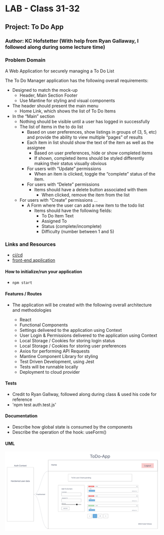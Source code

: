 # LAB - Class 31-32

## Project: To Do App

### Author: KC Hofstetter (With help from Ryan Gallaway, I followed along during some lecture time)

### Problem Domain

A Web Application for securely managing a To Do List

The To Do Manager application has the following overall requirements:

- Designed to match the mock-up
  - Header, Main Section Footer
  - Use Mantine for styling and visual components
- The header should present the main menu
  - Home Link, which shows the list of To Do Items
- In the “Main” section
  - Nothing should be visible until a user has logged in successfully
  - The list of items in the to do list
    - Based on user preferences, show listings in groups of (3, 5, etc) and provide the ability to view multiple “pages” of results
    - Each item in list should show the text of the item as well as the assignee
      - Based on user preferences, hide or show completed items
      - If shown, completed items should be styled differently making their status visually obvious
    - For users with “Update” permissions
      - When an item is clicked, toggle the “complete” status of the item.
    - For users with “Delete” permissions
      - Items should have a delete button associated with them
        - When clicked, remove the item from the list
  - For users with “Create” permissions …
    - A Form where the user can add a new item to the todo list
      - Items should have the following fields:
        - To Do Item Text
        - Assigned To
        - Status (complete/incomplete)
        - Difficulty (number between 1 and 5)

### Links and Resources

- [ci/cd](https://github.com/khofstetter94/todo-app/pull/9)
- [front-end application](https://animated-medovik-9e9e48.netlify.app/)

#### How to initialize/run your application

- `npm start`

#### Features / Routes

- The application will be created with the following overall architecture and methodologies

  - React
  - Functional Components
  - Settings delivered to the application using Context
  - User Login & Permissions delivered to the application using Context
  - Local Storage / Cookies for storing login status
  - Local Storage / Cookies for storing user preferences
  - Axios for performing API Requests
  - Mantine Component Library for styling
  - Test Driven Development, using Jest
  - Tests will be runnable locally
  - Deployment to cloud provider

#### Tests

- Credit to Ryan Gallway, followed along during class & used his code for reference
- 'npm test auth.test.js'

#### Documentation

- Describe how global state is consumed by the components
- Describe the operation of the hook: useForm()

#### UML

![UML](./img/whiteboard.png)
